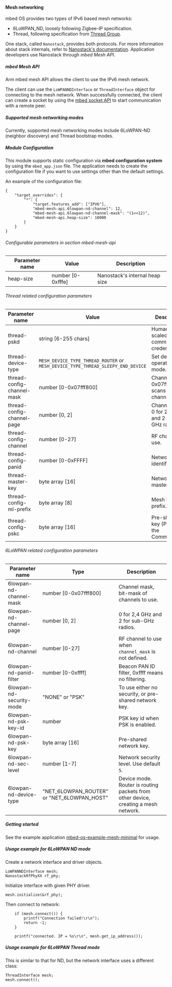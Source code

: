 #### Mesh networking

mbed OS provides two types of IPv6 based mesh networks:

* 6LoWPAN_ND, loosely following Zigbee-IP specification.
* Thread, following specification from [Thread Group](http://threadgroup.org/).

One stack, called `Nanostack`, provides both protocols. For more information about stack internals, refer to [Nanostack's documentation](https://docs.mbed.com/docs/arm-ipv66lowpan-stack/en/latest/). Application developers use Nanostack through *mbed Mesh API*.

##### mbed Mesh API

Arm mbed mesh API allows the client to use the IPv6 mesh network.

The client can use the `LoWPANNDInterface` or `ThreadInterface` object for connecting to the mesh network. When successfully connected, the client can create a socket by using the [mbed socket API](network_sockets.md) to start communication with a remote peer.

##### Supported mesh networking modes

Currently, supported mesh networking modes include 6LoWPAN-ND (neighbor discovery) and Thread bootstrap modes.

##### Module Configuration

This module supports static configuration via **mbed configuration system** by using the `mbed_app.json` file. The application needs to create the configuration file if you want to use settings other than the default settings.

An example of the configuration file:

```
{
    "target_overrides": {
        "*": {
            "target.features_add": ["IPV6"],
            "mbed-mesh-api.6lowpan-nd-channel": 12,
            "mbed-mesh-api.6lowpan-nd-channel-mask": "(1<<12)",
            "mbed-mesh-api.heap-size": 10000
        }
    }
}
```

###### Configurable parameters in section mbed-mesh-api

| Parameter name  | Value         | Description |
| --------------- | ------------- | ----------- |
| heap-size       | number [0-0xfffe] | Nanostack's internal heap size |

###### Thread related configuration parameters

| Parameter name  | Value         | Description |
| --------------- | ------------- | ----------- |
| thread-pskd     | string [6-255 chars] | Human-scaled commissioning credentials. |
| thread-device-type | `MESH_DEVICE_TYPE_THREAD_ROUTER` or `MESH_DEVICE_TYPE_THREAD_SLEEPY_END_DEVICE` | Set device operating mode. |
| thread-config-channel-mask | number [0-0x07fff800] | Channel mask, 0x07fff800 scans all channels. |
| thread-config-channel-page | number [0, 2]| Channel page, 0 for 2,4 GHz and 2 for sub-GHz radios. |
| thread-config-channel      | number [0-27] | RF channel to use. |
| thread-config-panid        | number [0-0xFFFF] | Network identifier. |
| thread-master-key      | byte array [16]| Network master key. |
| thread-config-ml-prefix | byte array [8] | Mesh local prefix. |
| thread-config-pskc      | byte array [16] | Pre-shared key (PSK) for the Commissioner. |

###### 6LoWPAN related configuration parameters

| Parameter name  | Type     | Description |
| --------------- | ---------| ----------- |
| 6lowpan-nd-channel-mask    | number [0-0x07fff800] | Channel mask, bit-mask of channels to use. |
| 6lowpan-nd-channel-page   | number [0, 2] | 0 for 2,4 GHz and 2 for sub-GHz radios. |
| 6lowpan-nd-channel        | number [0-27] | RF channel to use when `channel_mask` is not defined. |
| 6lowpan-nd-panid-filter | number [0-0xffff] | Beacon PAN ID filter, 0xffff means no filtering. |
| 6lowpan-nd-security-mode | "NONE" or "PSK" | To use either no security, or pre-shared network key. |
| 6lowpan-nd-psk-key-id | number | PSK key id when PSK is enabled. |
| 6lowpan-nd-psk-key | byte array [16] | Pre-shared network key. |
| 6lowpan-nd-sec-level | number [1-7] | Network security level. Use default `5`. |
| 6lowpan-nd-device-type | "NET_6LOWPAN_ROUTER" or "NET_6LOWPAN_HOST" | Device mode. Router is routing packets from other device, creating a mesh network. |

##### Getting started

See the example application [mbed-os-example-mesh-minimal](https://github.com/ARMmbed/mbed-os-example-mesh-minimal) for usage.

##### Usage example for 6LoWPAN ND mode

Create a network interface and driver objects.

```
LoWPANNDInterface mesh;
NanostackRfPhyXX rf_phy;
```

Initialize interface with given PHY driver.

```
mesh.initialize(&rf_phy);
```

Then connect to network:

```
    if (mesh.connect()) {
        printf("Connection failed!\r\n");
        return -1;
    }

    printf("connected. IP = %s\r\n", mesh.get_ip_address());
```

##### Usage example for 6LoWPAN Thread mode

This is similar to that for ND, but the network interface uses a different class:

```
ThreadInterface mesh;
mesh.connect();
```
